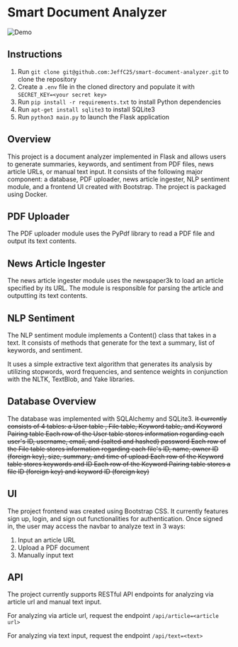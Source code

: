 # Smart Document Analyzer

![Demo](https://github.com/JeffC25/smart-document-analyzer/blob/main/documents/demo.gif.gif)

## Instructions

1. Run `git clone git@github.com:JeffC25/smart-document-analyzer.git` to clone the repository
2. Create a `.env` file in the cloned directory and populate it with `SECRET_KEY=<your secret key>`
3. Run `pip install -r requirements.txt` to install Python dependencies
4. Run `apt-get install sqlite3` to install SQLite3
5. Run `python3 main.py` to launch the Flask application

## Overview

This project is a document analyzer implemented in Flask and allows users to generate summaries, keywords, and sentiment from PDF files, news article URLs, or manual text input. It consists of the following major component: a database, PDF uploader, news article ingester, NLP sentiment module, and a frontend UI created with Bootstrap. The project is packaged using Docker.

## PDF Uploader

The PDF uploader module uses the PyPdf library to read a PDF file and output its text contents.

## News Article Ingester

The news article ingester module uses the newspaper3k to load an article specified by its URL. The module is responsible for parsing the article and outputting its text contents.

## NLP Sentiment

The NLP sentiment module implements a Content() class that takes in a text. It consists of methods that generate for the text a summary, list of keywords, and sentiment.

It uses a simple extractive text algorithm that generates its analysis by utilizing stopwords, word frequencies, and sentence weights in conjunction with the NLTK, TextBlob, and Yake libraries.

## Database Overview 

The database was implemented with SQLAlchemy and SQLite3. ~~It currently consists of 4 tables: a User table , File table, Keyword table, and Keyword Pairing table
Each row of the User table stores information regarding each user's ID, username, email, and (salted and hashed) password
Each row of the File table stores information regarding each file's ID, name, owner ID (foreign key), size, summary, and time of upload
Each row of the Keyword table stores keywords and ID
Each row of the Keyword Pairing table stores a file ID (foreign key) and keyword ID (foreign key)~~

## UI

The project frontend was created using Bootstrap CSS. It currently features sign up, login, and sign out functionalities for authentication. Once signed in, the user may access the navbar to analyze text in 3 ways: 
1. Input an article URL
2. Upload a PDF document
3. Manually input text

## API

The project currently supports RESTful API endpoints for analyzing via article url and manual text input. 

For analyzing via article url, request the endpoint `/api/article=<article url>`

For analyzing via text input, request the endpoint `/api/text=<text>`


